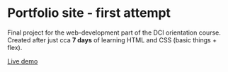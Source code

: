 # Portfolio site - first attempt

Final project for the web-development part of the DCI orientation course. Created after just cca **7 days** of learning HTML and CSS (basic things + flex).

[Live demo](https://alice-rez.github.io/portfolio-site-omega-version/)
